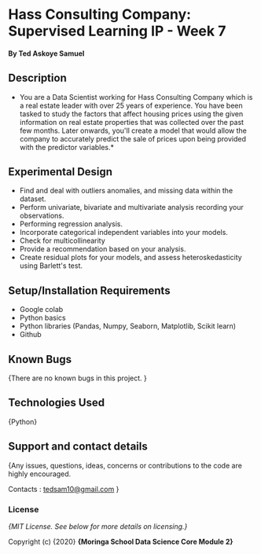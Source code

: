 # Hass Consulting Company: Supervised Learning IP - Week 7

#### By **Ted Askoye Samuel**

## Description
* You are a Data Scientist working for Hass Consulting Company which is a real estate leader with over 25 years of experience. 
You have been tasked to study the factors that affect housing prices using the given information on real estate properties that was collected over the past few months. 
Later onwards, you'll create a model that would allow the company to accurately predict the sale of prices upon being provided with the predictor variables.*

## Experimental Design


* Find and deal with outliers anomalies, and missing data within the dataset.
* Perform univariate, bivariate and multivariate analysis recording your observations.
* Performing regression analysis.
* Incorporate categorical independent variables into your models.
* Check for multicollinearity
* Provide a recommendation based on your analysis.
* Create residual plots for your models, and assess heteroskedasticity using Barlett's test.

## Setup/Installation Requirements

* Google colab
* Python basics
* Python libraries (Pandas, Numpy, Seaborn, Matplotlib, Scikit learn)
* Github

## Known Bugs

{There are no known bugs in this project. }

## Technologies Used

{Python}

## Support and contact details

{Any issues, questions, ideas, concerns or contributions to the code are highly encouraged.

 Contacts : tedsam10@gmail.com }
 
### License

*{MIT License.  See below for more details on licensing.}*

Copyright (c) {2020} **{Moringa School Data Science Core Module 2}**
